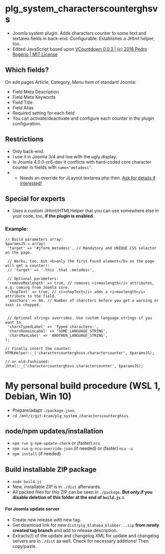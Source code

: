 # plg_system_characterscounterghsvs
- Joomla system plugin. Adds characters counter to some text and textarea fields in back-end. Configurable. Establishes a JHtml helper, too.
- Edited JavaScript based upon [VCountdown 0.0.3 | (c) 2016 Pedro Rogério | MIT License](https://github.com/pinceladasdaweb/VCountdown)

## Which fields?
On edit pages Article, Category, Menu Item of standard Joomla:
- Field Meta Description
- Field Meta Keywords
- Field Title
- Field Alias
- Required setting for each field
- You can activate/deactivate and configure each counter in the plugin configuration.
## Restrictions
- Only back-end.
- I use it in Joomla 3/4 and live with the ugly display.
- In Joomla 4.0.0-rc6-dev it conflicts with hard-coded core character counter in fiields with `name="metadesc"`.
- - Needs an override for JLayout textarea.php then. [Ask for details if interested!](https://github.com/GHSVS-de/plg_system_characterscounterghsvs/issues)
## Special for experts
- Uses a custom JHtml/HTMLHelper that you can use somewhere else in your code, too, **if the plugin is enabled**.
### Example:
```
// Build parameters array:
$paramsJS = array(
 'target' => '#jform_metadesc', // Mandatory and UNIQUE CSS selector on the page.

 // Works, too, but <b>only the first found element</b> on the page will get a counter!:
 // 'target' => '.this .that .metadesc',

 // Optional parameters:
 'removeMaxlength' => true, // removes <i>maxlength</i> attributes, e.g. coming from Joomla core.
 'chopText' => true, // <i>chopText</i> adds a <i>maxlength</i> attribute to the field.
 'maxChars' => 60, // Number of charcters before you get a warning or text is chopped.


 // Optional strings overrides. Use custom language strings if you want to.
 'charsTypedLabel' => 'Typed characters:',
 'charsRemainLabel' => 'SOME_LANGUAGE_STRING',
 'charsMaxLabel' => 'ANOTHER_LANGUAGE_STRING',
);

// Finally insert the counter:
HTMLHelper::_('charactercounterghsvs.charactercounter', $paramsJS);

// or old-fashioned:
JHtml::_('charactercounterghsvs.charactercounter', $paramsJS);
```

# My personal build procedure (WSL 1, Debian, Win 10)
- Prepare/adapt `./package.json`.
- `cd /mnt/z/git-kram/plg_system_characterscounterghsvs`

## node/npm updates/installation
- `npm run g-npm-update-check` or (faster) `ncu`
- `npm run g-ncu-override-json` (if needed) or (faster) `ncu -u`
- `npm install` (if needed)

## Build installable ZIP package
- `node build.js`
- New, installable ZIP is in `./dist` afterwards.
- All packed files for this ZIP can be seen in `./package`. **But only if you disable deletion of this folder at the end of `build.js`**.s

#### For Joomla update server
- Create new release with new tag.
- Get download link for new `dist/plg_blahaba_blubber...zip` **from newly created tag branch** and add to release description.
- Extracts(!) of the update and changelog XML for update and changelog servers are in `./dist` as well. Check for necessary additions! Then copy/paste.
